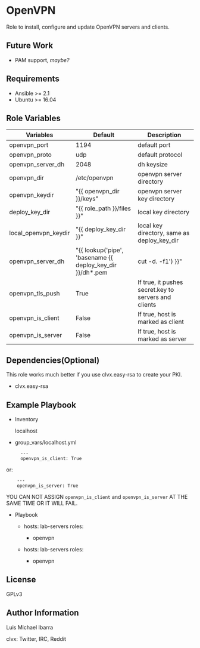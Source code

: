 OpenVPN
=========

Role to install, configure and update OpenVPN servers and clients.

Future Work
-----------

- PAM support, *maybe?* 

Requirements
------------

- Ansible >= 2.1
- Ubuntu >= 16.04

Role Variables
--------------

| Variables | Default | Description |
| ----------- | ------- | ---------- |
| openvpn_port | 1194 | default port  |
| openvpn_proto | udp | default protocol |
| openvpn_server_dh | 2048 | dh keysize |
| openvpn_dir | /etc/openvpn | openvpn server directory |
| openvpn_keydir | "{{ openvpn_dir }}/keys" | openvpn server key directory |
| deploy_key_dir | "{{ role_path }}/files }}" | local key directory |
| local_openvpn_keydir | "{{ deploy_key_dir }}"  | local key directory, same as deploy_key_dir |
| openvpn_server_dh | "{{ lookup('pipe', 'basename {{ deploy_key_dir }}/dh*.pem | cut -d. -f1') }}"  | gets the dh key size dynamically |
| openvpn_tls_push | True | If true, it pushes secret.key to servers and clients |
| openvpn_is_client | False | If true, host is marked as client |
| openvpn_is_server | False | If true, host is marked as server |

Dependencies(Optional)
----------------------

This role works much better if you use clvx.easy-rsa to create your PKI.
- clvx.easy-rsa

Example Playbook
----------------

- Inventory 

    localhost

- group_vars/localhost.yml

        ---
        openvpn_is_client: True


or:

        ---
        openvpn_is_server: True

YOU CAN NOT ASSIGN `openvpn_is_client` and `openvpn_is_server` AT THE SAME TIME
 OR IT WILL FAIL.

- Playbook 

    - hosts: lab-servers
      roles:
        - openvpn

    - hosts: lab-servers
      roles:
        - openvpn

License
-------

GPLv3

Author Information
------------------

Luis Michael Ibarra

clvx: Twitter, IRC, Reddit 
